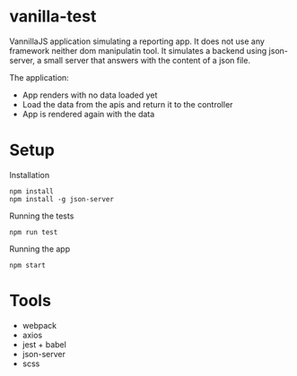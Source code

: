 # vanilla-test
VannillaJS application simulating a reporting app.
It does not use any framework neither dom manipulatin tool.
It simulates a backend using json-server, a small server that answers with the content of a json file.

The application:
* App renders with no data loaded yet
* Load the data from the apis and return it to the controller
* App is rendered again with the data

# Setup
Installation
```
npm install
npm install -g json-server
```
Running the tests
```
npm run test
```
Running the app
```
npm start
```

# 
# Tools
* webpack
* axios
* jest + babel
* json-server
* scss